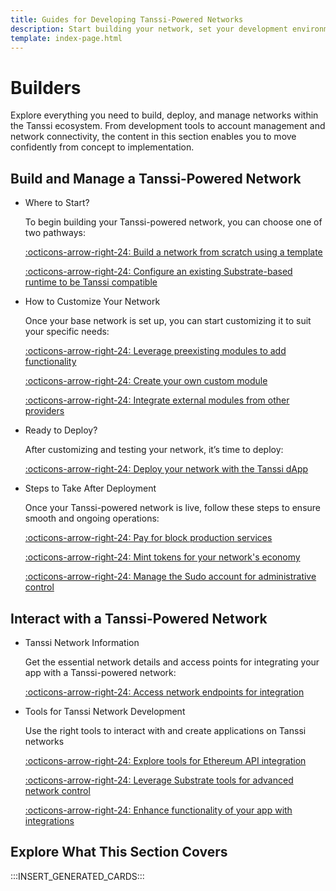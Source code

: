 ```yaml
---
title: Guides for Developing Tanssi-Powered Networks
description: Start building your network, set your development environment up, test and deploy your runtime, and choose the integrations that suit your use case.
template: index-page.html
---
```


# Builders

Explore everything you need to build, deploy, and manage networks within the Tanssi ecosystem. From development tools to account management and network connectivity, the content in this section enables you to move confidently from concept to implementation.

## Build and Manage a Tanssi-Powered Network

<div class="grid cards" markdown>

-   Where to Start?

    To begin building your Tanssi-powered network, you can choose one of two pathways:

    [:octicons-arrow-right-24: Build a network from scratch using a template](/builders/build/templates/)

    [:octicons-arrow-right-24: Configure an existing Substrate-based runtime to be Tanssi compatible](/builders/build/templates/custom-runtime/)

-   How to Customize Your Network

    Once your base network is set up, you can start customizing it to suit your specific needs:

    [:octicons-arrow-right-24: Leverage preexisting modules to add functionality](/builders/build/customize/adding-built-in-module/)

    [:octicons-arrow-right-24: Create your own custom module](/builders/build/customize/adding-custom-made-module/)

    [:octicons-arrow-right-24: Integrate external modules from other providers](/builders/build/customize/adding-external-module/)

-   Ready to Deploy?

    After customizing and testing your network, it’s time to deploy:

    [:octicons-arrow-right-24: Deploy your network with the Tanssi dApp](/builders/deploy/dapp/)

-   Steps to Take After Deployment

    Once your Tanssi-powered network is live, follow these steps to ensure smooth and ongoing operations:

    [:octicons-arrow-right-24: Pay for block production services](/builders/manage/dapp/services-payment/)

    [:octicons-arrow-right-24: Mint tokens for your network's economy](/builders/manage/dapp/manage-tokens/)
    
    [:octicons-arrow-right-24: Manage the Sudo account for administrative control](/builders/manage/developer-portal/sudo/)

</div>

## Interact with a Tanssi-Powered Network

<div class="grid cards" markdown>

-   Tanssi Network Information

    Get the essential network details and access points for integrating your app with a Tanssi-powered network:

    [:octicons-arrow-right-24: Access network endpoints for integration](/builders/tanssi-network/endpoints/)

-   Tools for Tanssi Network Development

    Use the right tools to interact with and create applications on Tanssi networks

    [:octicons-arrow-right-24: Explore tools for Ethereum API integration](/builders/toolkit/ethereum-api/)

    [:octicons-arrow-right-24: Leverage Substrate tools for advanced network control](/builders/toolkit/substrate-api/)

    [:octicons-arrow-right-24: Enhance functionality of your app with integrations](/builders/toolkit/integrations/)

</div>

## Explore What This Section Covers

:::INSERT_GENERATED_CARDS:::
